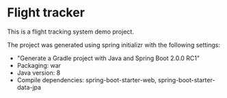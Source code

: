 # Flight tracker

This is a flight tracking system demo project.

The project was generated using spring initializr with the following settings:
* "Generate a Gradle project with Java and Spring Boot 2.0.0 RC1"
* Packaging: war
* Java version: 8
* Compile dependencies: spring-boot-starter-web, spring-boot-starter-data-jpa